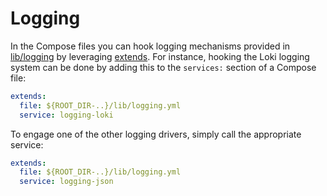 # Logging

In the Compose files you can hook logging mechanisms provided in [lib/logging](../lib/logging.yml) by leveraging [extends](https://docs.docker.com/compose/how-tos/multiple-compose-files/extends/). For instance, hooking the Loki logging system can be done by adding this to the `services:` section of a Compose file:

```yaml
extends:
  file: ${ROOT_DIR-..}/lib/logging.yml
  service: logging-loki
```

To engage one of the other logging drivers, simply call the appropriate service:
```yaml
extends:
  file: ${ROOT_DIR-..}/lib/logging.yml
  service: logging-json
```